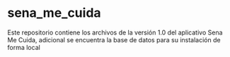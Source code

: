 # sena_me_cuida
Este repositorio contiene los archivos de la versión 1.0 del aplicativo Sena Me Cuida, adicional se encuentra la base de datos para su instalación de forma local
